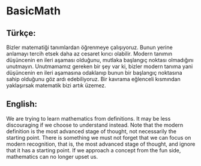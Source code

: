 # BasicMath

## Türkçe:
Bizler matematiği tanımlardan öğrenmeye çalışıyoruz. Bunun yerine anlamayı tercih etsek daha az cesaret kırıcı olabilir. Modern tanımın düşüncenin en ileri aşaması olduğunu, mutlaka başlangıç noktası olmadığını unutmayın. Unutmamamız gereken bir şey var ki, bizler modern tanıma yani düşüncenin en ileri aşamasına odaklanıp bunun bir başlangıç noktasına sahip olduğunu göz ardı edebiliyoruz. Bir kavrama eğlenceli kısmından yaklaşırsak matematik bizi artık üzemez.

## English:
We are trying to learn mathematics from definitions. It may be less discouraging if we choose to understand instead. Note that the modern definition is the most advanced stage of thought, not necessarily the starting point. There is something we must not forget that we can focus on modern recognition, that is, the most advanced stage of thought, and ignore that it has a starting point. If we approach a concept from the fun side, mathematics can no longer upset us.
